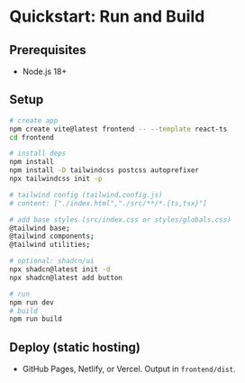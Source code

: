# Quickstart: Run and Build

## Prerequisites
- Node.js 18+

## Setup
```bash
# create app
npm create vite@latest frontend -- --template react-ts
cd frontend

# install deps
npm install
npm install -D tailwindcss postcss autoprefixer
npx tailwindcss init -p

# tailwind config (tailwind.config.js)
# content: ["./index.html","./src/**/*.{ts,tsx}"]

# add base styles (src/index.css or styles/globals.css)
@tailwind base;
@tailwind components;
@tailwind utilities;

# optional: shadcn/ui
npx shadcn@latest init -d
npx shadcn@latest add button

# run
npm run dev
# build
npm run build
```

## Deploy (static hosting)
- GitHub Pages, Netlify, or Vercel. Output in `frontend/dist`.
